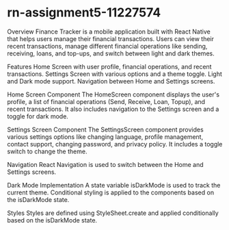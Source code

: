 # rn-assignment5-11227574
Overview Finance Tracker is a mobile application built with React Native that helps users manage their financial transactions. Users can view their recent transactions, manage different financial operations like sending, receiving, loans, and top-ups, and switch between light and dark themes.

Features Home Screen with user profile, financial operations, and recent transactions. Settings Screen with various options and a theme toggle. Light and Dark mode support. Navigation between Home and Settings screens.

Home Screen Component The HomeScreen component displays the user's profile, a list of financial operations (Send, Receive, Loan, Topup), and recent transactions. It also includes navigation to the Settings screen and a toggle for dark mode.

Settings Screen Component The SettingsScreen component provides various settings options like changing language, profile management, contact support, changing password, and privacy policy. It includes a toggle switch to change the theme.

Navigation React Navigation is used to switch between the Home and Settings screens.

Dark Mode Implementation A state variable isDarkMode is used to track the current theme. Conditional styling is applied to the components based on the isDarkMode state.

Styles Styles are defined using StyleSheet.create and applied conditionally based on the isDarkMode state.